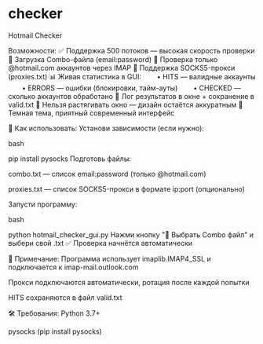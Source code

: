 # checker
Hotmail Checker

 Возможности:
✅ Поддержка 500 потоков — высокая скорость проверки
📂 Загрузка Combo-файла (email:password)
🔐 Проверка только @hotmail.com аккаунтов через IMAP
🧩 Поддержка SOCKS5-прокси (proxies.txt)
📊 Живая статистика в GUI:
  • HITS — валидные аккаунты
  • ERRORS — ошибки (блокировки, тайм-ауты)
  • CHECKED — сколько аккаунтов обработано
📜 Лог результатов в окне + сохранение в valid.txt
🚫 Нельзя растягивать окно — дизайн остаётся аккуратным
🎨 Темная тема, приятный современный интерфейс

📁 Как использовать:
Установи зависимости (если нужно):

bash

pip install pysocks
Подготовь файлы:

combo.txt — список email:password (только @hotmail.com)

proxies.txt — список SOCKS5-прокси в формате ip:port (опционально)

Запусти программу:

bash

python hotmail_checker_gui.py
Нажми кнопку "📁 Выбрать Combo файл" и выбери свой .txt
✅ Проверка начнётся автоматически

📌 Примечание:
Программа использует imaplib.IMAP4_SSL и подключается к imap-mail.outlook.com

Прокси подключаются автоматически, ротация после каждой попытки

HITS сохраняются в файл valid.txt

🛠 Требования:
Python 3.7+

pysocks (pip install pysocks)


